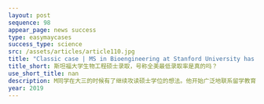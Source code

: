 ```yaml
---
layout: post
sequence: 98
appear_page: news success
type: easymaycases
success_type: science
src: /assets/articles/article110.jpg
title: "Classic case | MS in Bioengineering at Stanford University has the lowest admission rate? Another offer! "
title_short: 斯坦福大学生物工程硕士录取，号称全美最低录取率是真的吗？
use_short_title: nan
description: M同学在大三的时候有了继续攻读硕士学位的想法。他开始广泛地联系留学教育机构，希望能高效地完成自己的研究生申请。在了解易美有独家招生官顾问委员会和名企职业咨询顾问委员会后，他决心签约易美，希望在专业的指导下成就自己的名校之路。易美VIP选校定位团队老师在与M同学反复沟通后，决定挑战一下连年录取率最低，仅有4%的“西部哈佛”斯坦福大学。
year: 2019
---
```



